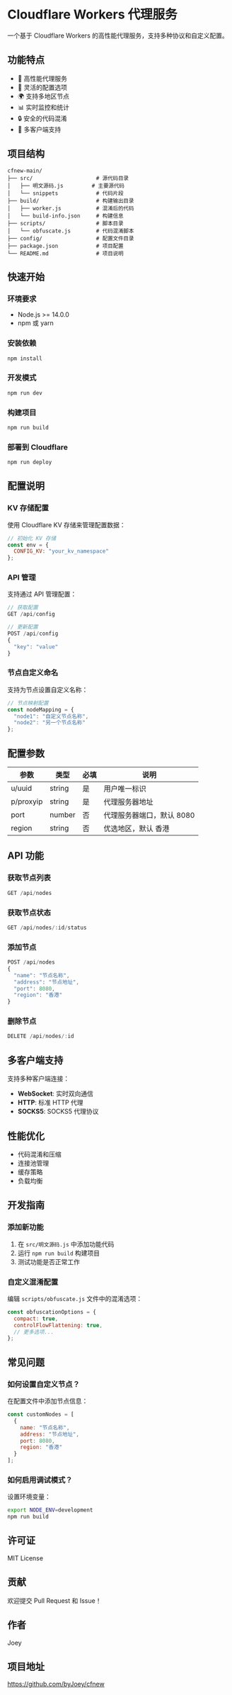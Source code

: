 # Cloudflare Workers 代理服务

一个基于 Cloudflare Workers 的高性能代理服务，支持多种协议和自定义配置。

## 功能特点

- 🚀 高性能代理服务
- 🔧 灵活的配置选项
- 🌍 支持多地区节点
- 📊 实时监控和统计
- 🔒 安全的代码混淆
- 📱 多客户端支持

## 项目结构

```
cfnew-main/
├── src/                    # 源代码目录
│   ├── 明文源码.js         # 主要源代码
│   └── snippets            # 代码片段
├── build/                  # 构建输出目录
│   ├── worker.js           # 混淆后的代码
│   └── build-info.json     # 构建信息
├── scripts/                # 脚本目录
│   └── obfuscate.js        # 代码混淆脚本
├── config/                 # 配置文件目录
├── package.json            # 项目配置
└── README.md               # 项目说明
```

## 快速开始

### 环境要求

- Node.js >= 14.0.0
- npm 或 yarn

### 安装依赖

```bash
npm install
```

### 开发模式

```bash
npm run dev
```

### 构建项目

```bash
npm run build
```

### 部署到 Cloudflare

```bash
npm run deploy
```

## 配置说明

### KV 存储配置

使用 Cloudflare KV 存储来管理配置数据：

```javascript
// 初始化 KV 存储
const env = {
  CONFIG_KV: "your_kv_namespace"
};
```

### API 管理

支持通过 API 管理配置：

```javascript
// 获取配置
GET /api/config

// 更新配置
POST /api/config
{
  "key": "value"
}
```

### 节点自定义命名

支持为节点设置自定义名称：

```javascript
// 节点映射配置
const nodeMapping = {
  "node1": "自定义节点名称",
  "node2": "另一个节点名称"
};
```

## 配置参数

| 参数 | 类型 | 必填 | 说明 |
|------|------|------|------|
| u/uuid | string | 是 | 用户唯一标识 |
| p/proxyip | string | 是 | 代理服务器地址 |
| port | number | 否 | 代理服务器端口，默认 8080 |
| region | string | 否 | 优选地区，默认 香港 |

## API 功能

### 获取节点列表

```javascript
GET /api/nodes
```

### 获取节点状态

```javascript
GET /api/nodes/:id/status
```

### 添加节点

```javascript
POST /api/nodes
{
  "name": "节点名称",
  "address": "节点地址",
  "port": 8080,
  "region": "香港"
}
```

### 删除节点

```javascript
DELETE /api/nodes/:id
```

## 多客户端支持

支持多种客户端连接：

- **WebSocket**: 实时双向通信
- **HTTP**: 标准 HTTP 代理
- **SOCKS5**: SOCKS5 代理协议

## 性能优化

- 代码混淆和压缩
- 连接池管理
- 缓存策略
- 负载均衡

## 开发指南

### 添加新功能

1. 在 `src/明文源码.js` 中添加功能代码
2. 运行 `npm run build` 构建项目
3. 测试功能是否正常工作

### 自定义混淆配置

编辑 `scripts/obfuscate.js` 文件中的混淆选项：

```javascript
const obfuscationOptions = {
  compact: true,
  controlFlowFlattening: true,
  // 更多选项...
};
```

## 常见问题

### 如何设置自定义节点？

在配置文件中添加节点信息：

```javascript
const customNodes = [
  {
    name: "节点名称",
    address: "节点地址",
    port: 8080,
    region: "香港"
  }
];
```

### 如何启用调试模式？

设置环境变量：

```bash
export NODE_ENV=development
npm run build
```

## 许可证

MIT License

## 贡献

欢迎提交 Pull Request 和 Issue！

## 作者

Joey

## 项目地址

https://github.com/byJoey/cfnew